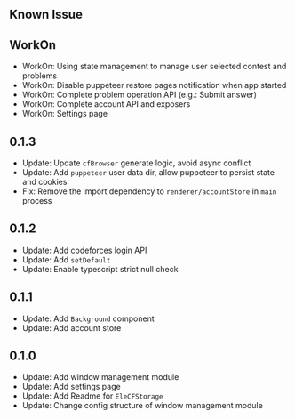## Known Issue

## WorkOn

- WorkOn: Using state management to manage user selected contest and problems
- WorkOn: Disable puppeteer restore pages notification when app started
- WorkOn: Complete problem operation API (e.g.: Submit answer)
- WorkOn: Complete account API and exposers
- WorkOn: Settings page

## 0.1.3

- Update: Update `cfBrowser` generate logic, avoid async conflict
- Update: Add `puppeteer` user data dir, allow puppeteer to persist state and cookies
- Fix: Remove the import dependency to `renderer/accountStore` in `main` process

## 0.1.2

- Update: Add codeforces login API
- Update: Add `setDefault`
- Update: Enable typescript strict null check

## 0.1.1

- Update: Add `Background` component
- Update: Add account store

## 0.1.0

- Update: Add window management module
- Update: Add settings page
- Update: Add Readme for `EleCFStorage`
- Update: Change config structure of window management module